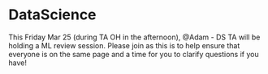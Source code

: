 # DataScience
This Friday Mar 25 (during TA OH in the afternoon), @Adam - DS TA will be holding a ML review session. 
Please join as this is to help ensure that everyone is on the same page and a time for you to clarify questions if you have!

